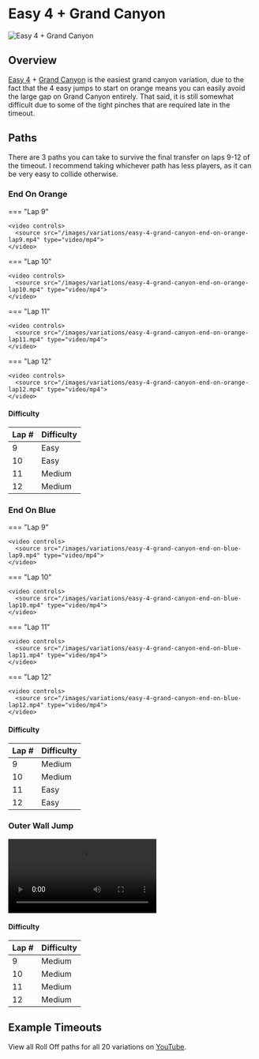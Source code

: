 # Easy 4 + Grand Canyon

![Easy 4 + Grand Canyon](../images/variations/easy-4-grand-canyon.jpg)

## Overview

[Easy 4](../rolls/easy-4.md#orange) + [Grand Canyon](../rolls/grand-canyon.md) is the easiest grand canyon variation, due to the fact that the 4 easy jumps to start on orange means you can easily avoid the large gap on Grand Canyon entirely. That said, it is still somewhat difficult due to some of the tight pinches that are required late in the timeout.

## Paths

There are 3 paths you can take to survive the final transfer on laps 9-12 of the timeout. I recommend taking whichever path has less players, as it can be very easy to collide otherwise.

### End On Orange

=== "Lap 9"

    <video controls>
      <source src="/images/variations/easy-4-grand-canyon-end-on-orange-lap9.mp4" type="video/mp4">
    </video>

=== "Lap 10"

    <video controls>
      <source src="/images/variations/easy-4-grand-canyon-end-on-orange-lap10.mp4" type="video/mp4">
    </video>

=== "Lap 11"

    <video controls>
      <source src="/images/variations/easy-4-grand-canyon-end-on-orange-lap11.mp4" type="video/mp4">
    </video>

=== "Lap 12"

    <video controls>
      <source src="/images/variations/easy-4-grand-canyon-end-on-orange-lap12.mp4" type="video/mp4">
    </video>

#### Difficulty

| Lap # | Difficulty |
| ----- | ---------- |
| 9     | Easy       |
| 10    | Easy       |
| 11    | Medium     |
| 12    | Medium     |

### End On Blue

=== "Lap 9"

    <video controls>
      <source src="/images/variations/easy-4-grand-canyon-end-on-blue-lap9.mp4" type="video/mp4">
    </video>

=== "Lap 10"

    <video controls>
      <source src="/images/variations/easy-4-grand-canyon-end-on-blue-lap10.mp4" type="video/mp4">
    </video>

=== "Lap 11"

    <video controls>
      <source src="/images/variations/easy-4-grand-canyon-end-on-blue-lap11.mp4" type="video/mp4">
    </video>

=== "Lap 12"

    <video controls>
      <source src="/images/variations/easy-4-grand-canyon-end-on-blue-lap12.mp4" type="video/mp4">
    </video>

#### Difficulty

| Lap # | Difficulty |
| ----- | ---------- |
| 9     | Medium     |
| 10    | Medium     |
| 11    | Easy       |
| 12    | Easy       |

### Outer Wall Jump

<video controls>
  <source src="/images/variations/easy-4-grand-canyon-poppers-path.mp4" type="video/mp4">
</video>

#### Difficulty

| Lap # | Difficulty |
| ----- | ---------- |
| 9     | Medium     |
| 10    | Medium     |
| 11    | Medium     |
| 12    | Medium     |

## Example Timeouts

View all Roll Off paths for all 20 variations on [YouTube](https://www.youtube.com/playlist?list=PLG_QNSp9ZgJLWYSNl4vY26VJCZeOQHO1F).
